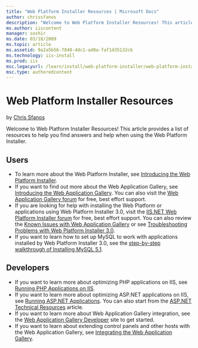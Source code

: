 ```yaml
---
title: "Web Platform Installer Resources | Microsoft Docs"
author: chrissfanos
description: "Welcome to Web Platform Installer Resources! This article provides a list of resources to help you find answers and help when using the Web Platform Installe..."
ms.author: iiscontent
manager: soshir
ms.date: 03/18/2009
ms.topic: article
ms.assetid: 9a2a5b56-7848-4dc1-ad0a-faf1d35132cb
ms.technology: iis-install
ms.prod: iis
msc.legacyurl: /learn/install/web-platform-installer/web-platform-installer-resources
msc.type: authoredcontent
---
```

Web Platform Installer Resources
====================
by [Chris Sfanos](https://github.com/chrissfanos)

Welcome to Web Platform Installer Resources! This article provides a list of resources to help you find answers and help when using the Web Platform Installer.

## Users

- To learn more about the Web Platform Installer, see [Introducing the Web Platform Installer](using-the-microsoft-web-platform-installer.md).
- If you want to find out more about the Web Application Gallery, see [Introducing the Web Application Gallery](../../develop/windows-web-application-gallery/introducing-the-windows-web-application-gallery.md). You can also visit the [Web Application Gallery forum](https://forums.iis.net/1159.aspx "Web Application Gallery: Users forum") for free, best effort support.
- If you are looking for help with installing the Web Platform or applications using Web Platform Installer 3.0, visit the [IIS.NET Web Platform Installer forum](https://forums.iis.net/1155.aspx "Web Platform Installer Forum") for free, best effort support. You can also review the [Known Issues with Web Application Gallery](../../develop/windows-web-application-gallery/windows-web-application-gallery-known-issues.md) or see [Troubleshooting Problems with Web Platform Installer 3.0](../../troubleshoot/web-platform-installer-issues/troubleshooting-problems-with-microsoft-web-platform-installer.md).
- If you want to learn how to set up MySQL to work with applications installed by Web Platform Installer 3.0, see the [step-by-step walkthrough of Installing MySQL 5.1](../../application-frameworks/install-and-configure-php-on-iis/walkthrough-set-up-mysql-51-for-php-applications.md).

## Developers

- If you want to learn more about optimizing PHP applications on IIS, see [Running PHP Applications on IIS](../../application-frameworks/running-php-applications-on-iis/index.md).
- If you want to learn more about optimizing ASP.NET applications on IIS, see [Running ASP.NET Applications](../../application-frameworks/building-and-running-aspnet-applications/index.md). You can also start from the [ASP.NET Technical Resources](../../application-frameworks/building-and-running-aspnet-applications/aspnet-technical-resources.md) article.
- If you want to learn more about Web Application Gallery integration, see the [Web Application Gallery Developer](https://www.microsoft.com/web/gallery/developer.aspx "Web Application Gallery Developer site") site to get started.
- If you want to learn about extending control panels and other hosts with the Web Application Gallery, see [Integrating the Web Application Gallery](../../develop/windows-web-application-gallery/integrate-the-windows-web-application-gallery-into-a-control-panel.md).